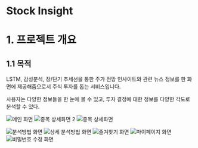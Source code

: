 # Stock Insight

# 1. 프로젝트 개요

## 1.1 목적

LSTM, 감성분석, 장/단기 추세선을 통한 주가 전망 인사이트와 관련 뉴스 정보를 한 화면에 제공해줌으로서 주식 투자를 돕는 서비스입니다.

사용자는 다양한 정보들을 한 눈에 볼 수 있고, 투자 결정에 대한 정보를 다양한 각도로 분석할 수 있다.





![메인 화면](https://github.com/LeeHyeonHo-127/stockInsight/assets/84439622/c27559eb-f1e3-438d-912e-5bf0372f2eaa)
![종목 상세화면 2](https://github.com/LeeHyeonHo-127/stockInsight/assets/84439622/9887dbcf-2561-4528-bc6c-bdfc3cc0c646)
![종목 상세화면](https://github.com/LeeHyeonHo-127/stockInsight/assets/84439622/024ce747-d1b1-4eb5-abcb-0c5f38aed58f)

![분석방법 화면](https://github.com/LeeHyeonHo-127/stockInsight/assets/84439622/cefd63c4-1dd6-4dc9-9229-c8dc73fc1ed2)
![상세 분석방법 화면](https://github.com/LeeHyeonHo-127/stockInsight/assets/84439622/a82df33e-be8b-4e27-b3f1-28e5d944750e)
![즐겨찾기 화면](https://github.com/LeeHyeonHo-127/stockInsight/assets/84439622/a506b1c4-1151-4dcc-9e89-09728b52f006)
![마이페이지 화면](https://github.com/LeeHyeonHo-127/stockInsight/assets/84439622/8a783535-ce4d-4fad-b5e1-252ae5136ce5)
![비밀번호 수정 화면](https://github.com/LeeHyeonHo-127/stockInsight/assets/84439622/98e75596-faaa-4f6b-9a62-c1fd00d12b5a)



